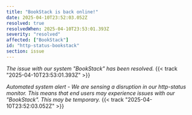 ```yaml
---
title: "BookStack is back online!"
date: 2025-04-10T23:52:03.052Z
resolved: true
resolvedWhen: 2025-04-10T23:53:01.393Z
severity: "resolved"
affected: ["BookStack"]
id: "http-status-bookstack"
section: issue
---
```


*The issue with our system "BookStack" has been resolved.* {{< track "2025-04-10T23:53:01.393Z" >}}

**Automated system alert* - We are sensing a disruption in our http-status monitor. This means that end users may experience issues with our "BookStack". This may be temporary.* {{< track "2025-04-10T23:52:03.052Z" >}}
